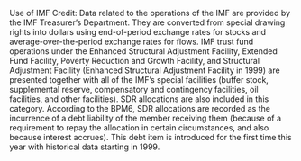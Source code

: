 Use of IMF Credit: Data related to the operations of the IMF are provided by the IMF Treasurer’s Department. They are converted from special drawing rights into dollars using end-of-period exchange rates for stocks and average-over-the-period exchange rates for flows. IMF trust fund operations under the Enhanced Structural Adjustment Facility, Extended Fund Facility, Poverty Reduction and Growth Facility, and Structural Adjustment Facility (Enhanced Structural Adjustment Facility in 1999) are presented together with all of the IMF’s special facilities (buffer stock, supplemental reserve, compensatory and contingency facilities, oil facilities, and other facilities). SDR allocations are also included in this category. According to the BPM6, SDR allocations are recorded as the incurrence of a debt liability of the member receiving them (because of a requirement to repay the allocation in certain circumstances, and also because interest accrues). This debt item is introduced for the first time this year with historical data starting in 1999.